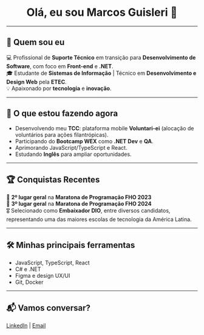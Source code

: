 <h1 align="center">Olá, eu sou Marcos Guisleri 👋</h1>

---

## 🚀 Quem sou eu

💻 Profissional de **Suporte Técnico** em transição para **Desenvolvimento de Software**, com foco em **Front-end** e **.NET**.  
🎓 Estudante de **Sistemas de Informação** | Técnico em **Desenvolvimento e Design Web** pela **ETEC**.  
💡 Apaixonado por **tecnologia** e **inovação**.

---

## 🎯 O que estou fazendo agora

- Desenvolvendo meu **TCC**: plataforma mobile **Voluntari-ei** (alocação de voluntários para ações filantrópicas).  
- Participando do **Bootcamp WEX** como **.NET Dev** e **QA**.  
- Aprimorando JavaScript/TypeScript e React.  
- Estudando **Inglês** para ampliar oportunidades.

---

## 🏆 Conquistas Recentes

🥈 **2º lugar geral** na **Maratona de Programação FHO 2023**  
🥉 **3º lugar geral** na **Maratona de Programação FHO 2024**  
🎖️ Selecionado como **Embaixador DIO**, entre diversos candidatos, representando uma das maiores escolas de tecnologia da América Latina.  

---

## 🛠️ Minhas principais ferramentas

- JavaScript, TypeScript, React  
- C# e .NET  
- Figma e design UX/UI  
- Git, Docker

---

## 📬 Vamos conversar?

[LinkedIn](https://www.linkedin.com/in/marcosguisleri/) | [Email](mailto:marcos.guisleri.dev@gmail.com)

